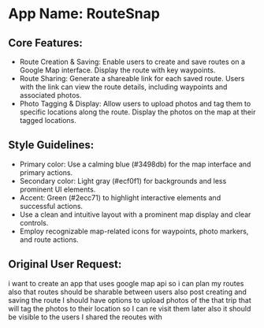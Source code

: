 # **App Name**: RouteSnap

## Core Features:

- Route Creation & Saving: Enable users to create and save routes on a Google Map interface. Display the route with key waypoints.
- Route Sharing: Generate a shareable link for each saved route. Users with the link can view the route details, including waypoints and associated photos.
- Photo Tagging & Display: Allow users to upload photos and tag them to specific locations along the route. Display the photos on the map at their tagged locations.

## Style Guidelines:

- Primary color: Use a calming blue (#3498db) for the map interface and primary actions.
- Secondary color: Light gray (#ecf0f1) for backgrounds and less prominent UI elements.
- Accent: Green (#2ecc71) to highlight interactive elements and successful actions.
- Use a clean and intuitive layout with a prominent map display and clear controls.
- Employ recognizable map-related icons for waypoints, photo markers, and route actions.

## Original User Request:
i want to create an app that uses google map api so i can plan my routes also that routes should be sharable between users also post creating and saving the route I should have options to upload photos of the that trip that will tag the photos to their location so I can re visit them later also it should be visible to the users I shared the reoutes with
  